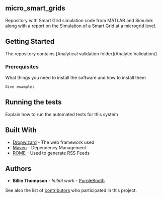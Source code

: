 ## micro_smart_grids

Repository with Smart Grid simulation code from MATLAB and Simulink along with a report on the Simulation of a Smart Grid at a microgrid level.

## Getting Started

The repository contains 
[Analytical validation folder](Analytic Validation/)

### Prerequisites

What things you need to install the software and how to install them

```
Give examples
```


## Running the tests

Explain how to run the automated tests for this system




## Built With

* [Dropwizard](http://www.dropwizard.io/1.0.2/docs/) - The web framework used
* [Maven](https://maven.apache.org/) - Dependency Management
* [ROME](https://rometools.github.io/rome/) - Used to generate RSS Feeds


## Authors

* **Billie Thompson** - *Initial work* - [PurpleBooth](https://github.com/PurpleBooth)

See also the list of [contributors](https://github.com/your/project/contributors) who participated in this project.
